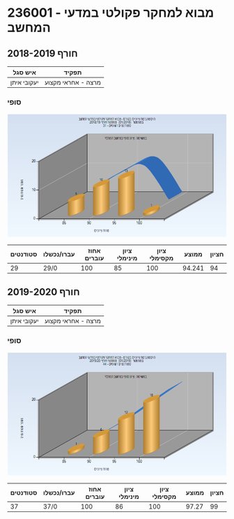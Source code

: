 # 236001 - מבוא למחקר פקולטי במדעי המחשב

## חורף 2018-2019

| איש סגל | תפקיד |
| ---- | ---- |
| יעקובי איתן | מרצה - אחראי מקצוע |

### סופי

![201801 Finals](201801/Finals.png)

| סטודנטים | עברו/נכשלו | אחוז עוברים | ציון מינימלי | ציון מקסימלי | ממוצע | חציון |
| ---- | ---- | ---- | ---- | ---- | ---- | ---- |
| 29 | 29/0 | 100 | 85 | 100 | 94.241 | 94 |

## חורף 2019-2020

| איש סגל | תפקיד |
| ---- | ---- |
| יעקובי איתן | מרצה - אחראי מקצוע |

### סופי

![201901 Finals](201901/Finals.png)

| סטודנטים | עברו/נכשלו | אחוז עוברים | ציון מינימלי | ציון מקסימלי | ממוצע | חציון |
| ---- | ---- | ---- | ---- | ---- | ---- | ---- |
| 37 | 37/0 | 100 | 86 | 100 | 97.27 | 99 |

